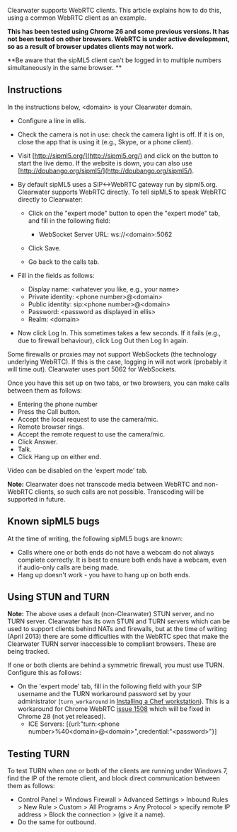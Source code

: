 Clearwater supports WebRTC clients. This article explains how to do
this, using a common WebRTC client as an example.

**This has been tested using Chrome 26 and some previous versions. It
has not been tested on other browsers. WebRTC is under active
development, so as a result of browser updates clients may not work.**

**Be aware that the sipML5 client can't be logged in to multiple
numbers simultaneously in the same browser.
**

Instructions
------------

In the instructions below, &lt;domain\> is your Clearwater domain.

-   Configure a line in ellis.
-   Check the camera is not in use: check the camera light is off. If it
    is on, close the app that is using it (e.g., Skype, or a phone client).
-   Visit [http://sipml5.org/](http://sipml5.org/) and click on the
    button to start the live demo.  If the website is down, you
    can also use [http://doubango.org/sipml5/](http://doubango.org/sipml5/).
-   By default sipML5 uses a SIP&lt;-\>WebRTC gateway run by sipml5.org.
    Clearwater supports WebRTC directly. To tell sipML5 to speak WebRTC
    directly to Clearwater:
    -   Click on the "expert mode" button to open the "expert mode" tab,
        and fill in the following field:
        -   WebSocket Server URL: ws://&lt;domain\>:5062

    -   Click Save.
    -   Go back to the calls tab.

-   Fill in the fields as follows:
    -   Display name: &lt;whatever you like, e.g., your name\>
    -   Private identity: &lt;phone number\>@&lt;domain\>
    -   Public identity: sip:&lt;phone number\>@&lt;domain\>
    -   Password: &lt;password as displayed in ellis\>
    -   Realm: &lt;domain\>

-   Now click Log In. This sometimes takes a few seconds. If it fails
    (e.g., due to firewall behaviour), click Log Out then Log In again.

Some firewalls or proxies may not support WebSockets (the technology
underlying WebRTC). If this is the case, logging in will not work
(probably it will time out). Clearwater uses port 5062 for WebSockets.

Once you have this set up on two tabs, or two browsers, you can make
calls between them as follows:

-   Entering the phone number
-   Press the Call button.
-   Accept the local request to use the camera/mic.
-   Remote browser rings.
-   Accept the remote request to use the camera/mic.
-   Click Answer.
-   Talk.
-   Click Hang up on either end.

Video can be disabled on the 'expert mode' tab.

**Note:** Clearwater does not transcode media between WebRTC and
non-WebRTC clients, so such calls are not possible.  Transcoding
will be supported in future.

Known sipML5 bugs
-----------------

At the time of writing, the following sipML5 bugs are known:

-   Calls where one or both ends do not have a webcam do not always
    complete correctly. It is best to ensure both ends have a webcam,
    even if audio-only calls are being made.
-   Hang up doesn't work - you have to hang up on both ends.

Using STUN and TURN
-------------------

**Note:** The above uses a default (non-Clearwater) STUN server, and no
TURN server. Clearwater has its own STUN and TURN servers which can be
used to support clients behind NATs and firewalls, but at the time of
writing (April 2013) there are some difficulties with the WebRTC spec
that make the Clearwater TURN server inaccessible to compliant browsers.
These are being tracked.

If one or both clients are behind a symmetric firewall, you must use
TURN. Configure this as follows:

-   On the 'expert mode' tab, fill in the following field with your
    SIP username and the TURN workaround password set by your administrator
    (`turn_workaround` in [Installing a Chef workstation](Installing_a_Chef_workstation.md)).
    This is a workaround for Chrome WebRTC [issue
    1508](https://code.google.com/p/webrtc/issues/detail?id=1508) which
    will be fixed in Chrome 28 (not yet released).
    -   ICE Servers: [{url:"turn:&lt;phone
        number\>%40&lt;domain\>@&lt;domain\>",credential:"&lt;password>"}]

Testing TURN
------------

To test TURN when one or both of the clients are running under Windows
7, find the IP of the remote client, and block direct communication
between them as follows:

-   Control Panel \> Windows Firewall \> Advanced Settings \> Inbound
    Rules \> New Rule \> Custom \> All Programs \> Any Protocol \>
    specify remote IP address \> Block the connection \> (give it a
    name).
-   Do the same for outbound.
